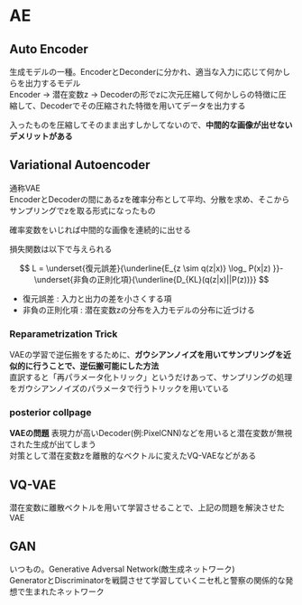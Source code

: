 # AE

## Auto Encoder

生成モデルの一種。EncoderとDeconderに分かれ、適当な入力に応じて何かしらを出力するモデル  
Encoder -> 潜在変数z -> Decoderの形でzに次元圧縮して何かしらの特徴に圧縮して、Decoderでその圧縮された特徴を用いてデータを出力する  

入ったものを圧縮してそのまま出すしかしてないので、**中間的な画像が出せないデメリットがある**

## Variational Autoencoder

通称VAE  
EncoderとDecoderの間にあるzを確率分布として平均、分散を求め、そこからサンプリングでzを取る形式になったもの  

確率変数をいじれば中間的な画像を連続的に出せる

損失関数は以下で与えられる

$$
L =  \underset{復元誤差}{\underline{E_{z \sim q(z|x)} \log_ P(x|z) }}-\underset{非負の正則化項}{\underline{D_{KL}(q(z|x)||P(z))}}
$$

- 復元誤差 : 入力と出力の差を小さくする項
- 非負の正則化項 : 潜在変数zの分布を入力モデルの分布に近づける

### Reparametrization Trick

VAEの学習で逆伝搬をするために、**ガウシアンノイズを用いてサンプリングを近似的に行うことで、逆伝搬可能にした方法**  
直訳すると「再パラメータ化トリック」というだけあって、サンプリングの処理をガウシアンノイズのパラメータで行うトリックを用いている

### posterior collpage

**VAEの問題** 表現力が高いDecoder(例:PixelCNN)などを用いると潜在変数が無視された生成が出てしまう  
対策として潜在変数zを離散的なベクトルに変えたVQ-VAEなどがある

## VQ-VAE

潜在変数に離散ベクトルを用いて学習させることで、上記の問題を解決させたVAE

## GAN

いつもの。Generative Adversal Network(敵生成ネットワーク)  
GeneratorとDiscriminatorを戦闘させて学習していくニセ札と警察の関係的な発想で生まれたネットワーク

